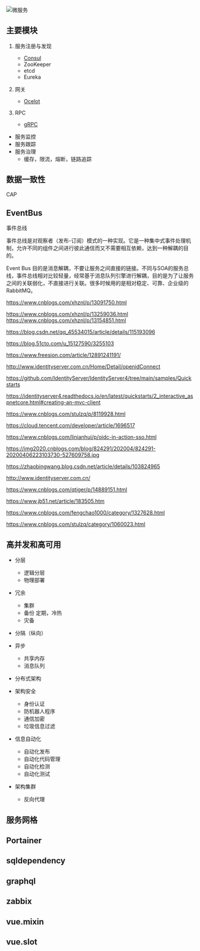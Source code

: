 ![微服务](https://img2020.cnblogs.com/blog/824291/202004/824291-20200406223103730-527609758.jpg)

## 主要模块

1. 服务注册与发现
    * [Consul]()
    * ZooKeeper
    * etcd
    * Eureka

2. 网关

    * [Ocelot]()

3. RPC

    * [gRPC]()

* 服务监控
* 服务跟踪
* 服务治理
    * 缓存，限流，熔断，链路追踪 



## 数据一致性

CAP

## EventBus

事件总线

事件总线是对观察者（发布-订阅）模式的一种实现。它是一种集中式事件处理机制，允许不同的组件之间进行彼此通信而又不需要相互依赖，达到一种解耦的目的。


Event Bus 目的是消息解耦，不要让服务之间直接的链接。不同与SOA的服务总线，事件总线相对比较轻量，经常基于消息队列引擎进行解耦，目的是为了让服务之间的关联弱化，不直接进行关联。很多时候用的是相对稳定、可靠、企业级的RabbitMQ。




https://www.cnblogs.com/xhznl/p/13091750.html

https://www.cnblogs.com/xhznl/p/13259036.html
https://www.cnblogs.com/xhznl/p/13154851.html


https://blog.csdn.net/qq_45534015/article/details/115193096

https://blog.51cto.com/u_15127590/3255103

https://www.freesion.com/article/12891241191/


http://www.identityserver.com.cn/Home/Detail/openidConnect

https://github.com/IdentityServer/IdentityServer4/tree/main/samples/Quickstarts

https://identityserver4.readthedocs.io/en/latest/quickstarts/2_interactive_aspnetcore.html#creating-an-mvc-client


https://www.cnblogs.com/stulzq/p/8119928.html

https://cloud.tencent.com/developer/article/1696517


https://www.cnblogs.com/linianhui/p/oidc-in-action-sso.html

https://img2020.cnblogs.com/blog/824291/202004/824291-20200406223103730-527609758.jpg


https://zhaobingwang.blog.csdn.net/article/details/103824965


http://www.identityserver.com.cn/

https://www.cnblogs.com/qtiger/p/14889151.html

https://www.jb51.net/article/183505.htm

https://www.cnblogs.com/fengchao1000/category/1327628.html

https://www.cnblogs.com/stulzq/category/1060023.html

## 高并发和高可用

* 分层
    * 逻辑分层
    * 物理部署

* 冗余
    * 集群
    * 备份 定期，冷热
    * 灾备

* 分隔（纵向）

* 异步
    * 共享内存
    * 消息队列

* 分布式架构

* 架构安全
    * 身份认证
    * 防机器人程序
    * 通信加密
    * 垃圾信息过滤

* 信息自动化

    * 自动化发布
    * 自动化代码管理
    * 自动化检测
    * 自动化测试

* 架构集群

    * 反向代理



## 服务网格



## Portainer


## sqldependency

## graphql

## zabbix



## vue.mixin

## vue.slot



